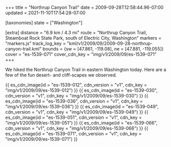 +++
title = "Northrup Canyon Trail"
date = 2009-09-28T12:58:44.96-07:00
updated = 2021-11-10T17:54:28-07:00

[taxonomies]
state = ["Washington"]

[extra]
distance = "6.9 km / 4.3 mi"
route = "Northrup Canyon Trail, Steamboat Rock State Park, south of Electric City, Washington"
markers = "markers.js"
track_log_key = "kml/v1/2009/09/2009-09-28-northrup-canyon-trail.kml"
bounds = {sw = [47.861, -119.08], ne = [47.881, -119.055]}
cover = "es-1539-071"
cover_cdn_key = "img/v1/2009/09/es-1539-071"
+++

We hiked the Northrup Canyon Trail in eastern Washington today. Here are a few of the fun desert- and cliff-scapes we observed.

<!-- more -->

{{ es_cdn_image(id = "es-1539-012", cdn_version = "v1", cdn_key = "img/v1/2009/09/es-1539-012") }}
{{ es_cdn_image(id = "es-1539-030", cdn_version = "v1", cdn_key = "img/v1/2009/09/es-1539-030") }}
{{ es_cdn_image(id = "es-1539-036", cdn_version = "v1", cdn_key = "img/v1/2009/09/es-1539-036") }}
{{ es_cdn_image(id = "es-1539-049", cdn_version = "v1", cdn_key = "img/v1/2009/09/es-1539-049") }}
{{ es_cdn_image(id = "es-1539-051", cdn_version = "v1", cdn_key = "img/v1/2009/09/es-1539-051") }}
{{ es_cdn_image(id = "es-1539-066", cdn_version = "v1", cdn_key = "img/v1/2009/09/es-1539-066") }}
{{ es_cdn_image(id = "es-1539-071", cdn_version = "v1", cdn_key = "img/v1/2009/09/es-1539-071") }}
